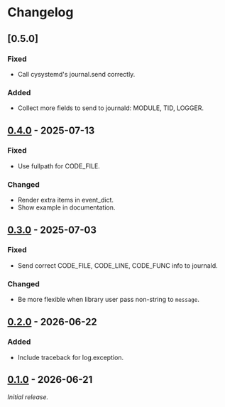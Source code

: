 # Changelog

## [0.5.0]

### Fixed
- Call cysystemd's journal.send correctly.

### Added
- Collect more fields to send to journald: MODULE, TID, LOGGER.

## [0.4.0] - 2025-07-13

### Fixed
- Use fullpath for CODE_FILE.

### Changed
- Render extra items in event_dict.
- Show example in documentation.

## [0.3.0] - 2025-07-03

### Fixed
- Send correct CODE_FILE, CODE_LINE, CODE_FUNC info to journald.

### Changed
- Be more flexible when library user pass non-string to `message`.

## [0.2.0] - 2026-06-22

### Added
- Include traceback for log.exception.

## [0.1.0] - 2026-06-21

_Initial release._

[0.4.0]: https://github.com/hongquan/structlog-journald/releases/tag/v0.4.0
[0.3.0]: https://github.com/hongquan/structlog-journald/releases/tag/v0.3.0
[0.2.0]: https://github.com/hongquan/structlog-journald/releases/tag/v0.2.0
[0.1.0]: https://github.com/hongquan/structlog-journald/releases/tag/v0.1.0
